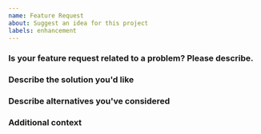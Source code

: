 ```yaml
---
name: Feature Request
about: Suggest an idea for this project
labels: enhancement
---
```


### Is your feature request related to a problem? Please describe.

<!-- A clear and concise description of what the problem is. Ex. I'm always frustrated when ... -->

### Describe the solution you'd like

<!-- A clear and concise description of what you want to happen. -->

### Describe alternatives you've considered

<!-- A clear and concise description of any alternative solutions or features you've considered. -->

### Additional context

<!-- Add any other context or screenshots about the feature request here. -->
